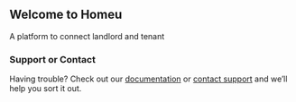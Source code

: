 ## Welcome to Homeu

A platform to connect landlord and tenant


### Support or Contact

Having trouble? Check out our [documentation](https://help.github.com/categories/github-pages-basics/) or [contact support](homeuapp@gmail.com) and we’ll help you sort it out.